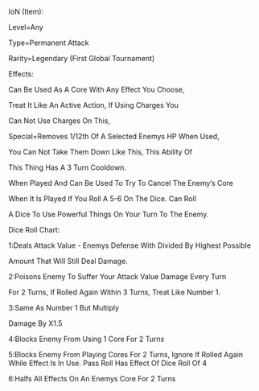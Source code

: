 IoN (Item):

Level=Any

Type=Permanent Attack

Rarity=Legendary (First Global Tournament)

Effects:

Can Be Used As A Core With Any Effect You Choose,

Treat It Like An Active Action, If Using Charges You

Can Not Use Charges On This,

Special=Removes 1/12th Of A Selected Enemys HP When Used,

You Can Not Take Them Down Like This, This Ability Of

This Thing Has A 3 Turn Cooldown.

When Played And Can Be Used To Try To Cancel The Enemy’s Core

When It Is Played If You Roll A 5-6 On The Dice. Can Roll

A Dice To Use Powerful Things On Your Turn To The Enemy.

Dice Roll Chart:

1:Deals Attack Value - Enemys Defense With Divided By Highest Possible

Amount That Will Still Deal Damage.

2:Poisons Enemy To Suffer Your Attack Value Damage Every Turn

For 2 Turns, If Rolled Again Within 3 Turns, Treat Like Number 1.

3:Same As Number 1 But Multiply

Damage By X1.5

4:Blocks Enemy From Using 1 Core For 2 Turns

5:Blocks Enemy From Playing Cores For 2 Turns, Ignore If Rolled Again While Effect Is In Use. Pass Roll Has Effect Of Dice Roll Of 4

6:Halfs All Effects On An Enemys Core For 2 Turns
